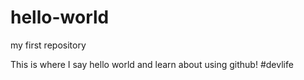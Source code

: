 # hello-world
my first repository

This is where I say hello world and learn about using github! #devlife
